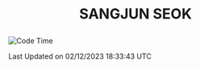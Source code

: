 <h1>
 <p align="center">
   SANGJUN SEOK
 </p>
</h1>

<!--START_SECTION:waka-->
![Code Time](http://img.shields.io/badge/Code%20Time-3%2C068%20hrs%2022%20mins-blue)


 Last Updated on 02/12/2023 18:33:43 UTC
<!--END_SECTION:waka-->
